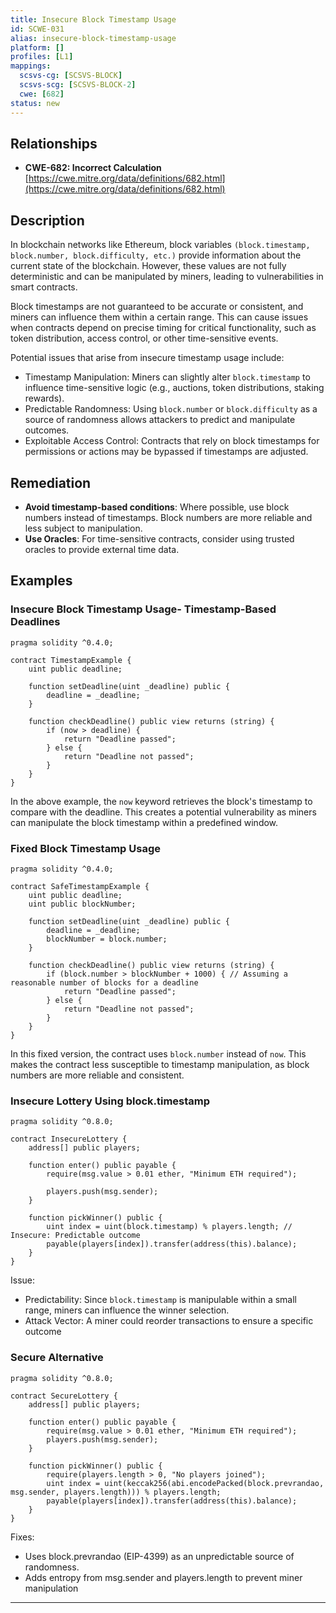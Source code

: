 ```yaml
---
title: Insecure Block Timestamp Usage
id: SCWE-031
alias: insecure-block-timestamp-usage
platform: []
profiles: [L1]
mappings:
  scsvs-cg: [SCSVS-BLOCK]
  scsvs-scg: [SCSVS-BLOCK-2]
  cwe: [682]
status: new
---
```


## Relationships
- **CWE-682: Incorrect Calculation**  
  [https://cwe.mitre.org/data/definitions/682.html](https://cwe.mitre.org/data/definitions/682.html)

## Description
In blockchain networks like Ethereum, block variables `(block.timestamp, block.number, block.difficulty, etc.)` provide information about the current state of the blockchain. However, these values are not fully deterministic and can be manipulated by miners, leading to vulnerabilities in smart contracts.

Block timestamps are not guaranteed to be accurate or consistent, and miners can influence them within a certain range. This can cause issues when contracts depend on precise timing for critical functionality, such as token distribution, access control, or other time-sensitive events.

Potential issues that arise from insecure timestamp usage include:

- Timestamp Manipulation: Miners can slightly alter `block.timestamp` to influence time-sensitive logic (e.g., auctions, token distributions, staking rewards).
- Predictable Randomness: Using `block.number` or `block.difficulty` as a source of randomness allows attackers to predict and manipulate outcomes.
- Exploitable Access Control: Contracts that rely on block timestamps for permissions or actions may be bypassed if timestamps are adjusted.

## Remediation
- **Avoid timestamp-based conditions**: Where possible, use block numbers instead of timestamps. Block numbers are more reliable and less subject to manipulation.
- **Use Oracles**: For time-sensitive contracts, consider using trusted oracles to provide external time data.

## Examples

### Insecure Block Timestamp Usage- Timestamp-Based Deadlines

```solidity
pragma solidity ^0.4.0;

contract TimestampExample {
    uint public deadline;

    function setDeadline(uint _deadline) public {
        deadline = _deadline;
    }

    function checkDeadline() public view returns (string) {
        if (now > deadline) {
            return "Deadline passed";
        } else {
            return "Deadline not passed";
        }
    }
}
```

In the above example, the `now` keyword retrieves the block's timestamp to compare with the deadline. This creates a potential vulnerability as miners can manipulate the block timestamp within a predefined window.

### Fixed Block Timestamp Usage
```solidity
pragma solidity ^0.4.0;

contract SafeTimestampExample {
    uint public deadline;
    uint public blockNumber;

    function setDeadline(uint _deadline) public {
        deadline = _deadline;
        blockNumber = block.number;
    }

    function checkDeadline() public view returns (string) {
        if (block.number > blockNumber + 1000) { // Assuming a reasonable number of blocks for a deadline
            return "Deadline passed";
        } else {
            return "Deadline not passed";
        }
    }
}
```
In this fixed version, the contract uses `block.number` instead of `now`. This makes the contract less susceptible to timestamp manipulation, as block numbers are more reliable and consistent.

### Insecure Lottery Using block.timestamp

```solidity
pragma solidity ^0.8.0;

contract InsecureLottery {
    address[] public players;

    function enter() public payable {
        require(msg.value > 0.01 ether, "Minimum ETH required");

        players.push(msg.sender);
    }

    function pickWinner() public {
        uint index = uint(block.timestamp) % players.length; // Insecure: Predictable outcome
        payable(players[index]).transfer(address(this).balance);
    }
}
```
Issue:
- Predictability: Since `block.timestamp` is manipulable within a small range, miners can influence the winner selection.
- Attack Vector: A miner could reorder transactions to ensure a specific outcome

### Secure Alternative

```solidity
pragma solidity ^0.8.0;

contract SecureLottery {
    address[] public players;

    function enter() public payable {
        require(msg.value > 0.01 ether, "Minimum ETH required");
        players.push(msg.sender);
    }

    function pickWinner() public {
        require(players.length > 0, "No players joined");
        uint index = uint(keccak256(abi.encodePacked(block.prevrandao, msg.sender, players.length))) % players.length;
        payable(players[index]).transfer(address(this).balance);
    }
}
```
Fixes:
- Uses block.prevrandao (EIP-4399) as an unpredictable source of randomness.
- Adds entropy from msg.sender and players.length to prevent miner manipulation

--- 